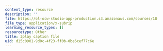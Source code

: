```yaml
---
content_type: resource
description: ''
file: https://ol-ocw-studio-app-production.s3.amazonaws.com/courses/18-065-matrix-methods-in-data-analysis-signal-processing-and-machine-learning-spring-2018/d15c09019d0c4f23ff0b0be6cef77c6e_Cx5Z-OslNWE.srt
file_type: application/x-subrip
learning_resource_types: []
resourcetype: Other
title: 3play caption file
uid: d15c0901-9d0c-4f23-ff0b-0be6cef77c6e
---
```

